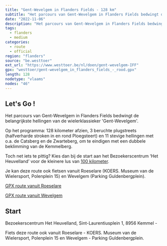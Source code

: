 ```yaml
---
title: "Gent-Wevelgem in Flanders Fields - 128 km"
subtitle: "Het parcours van Gent-Wevelgem in Flanders Fields bedwingt de belangrijkste hellingen van de wielerklassieker 'Gent-Wevelgem'"
date: "2022-11-06"
description: "Het parcours van Gent-Wevelgem in Flanders Fields bedwingt de belangrijkste hellingen van de wielerklassieker 'Gent-Wevelgem'" 
tags:
  - flanders
  - medium
categories: 
  - route
  - official
region: "flanders"
source: "be.westtoer"
ext_url: "https://www.westtoer.be/nl/doen/gent-wevelgem-IFF"
gpx: "westtoer/gent-wevelgem_in_flanders_fields_-_rood.gpx"
length: 128
nodetype: "vlaams"
nodes: "46"
---
```


## Let's Go !

Het parcours van Gent-Wevelgem in Flanders Fields bedwingt de belangrijkste hellingen van de wielerklassieker 'Gent-Wevelgem'.

Op het programma: 128 kilometer afzien, 3 beruchte plugstreets (halfverharde stroken in en rond Ploegsteert) en 11 stevige hellingen met o.a. de Catsberg en de Zwarteberg, om te eindigen met een dubbele beklimming van de Kemmelberg.

Toch net iets te pittig? Kies dan bij de start aan het Bezoekerscentrum ‘Het Heuvelland’ voor de kleinere lus van [100 kilometer](https://www.westtoer.be/nl/doen/gent-wevelgem-flanders-fields-100-km).

Je kan deze route ook fietsen vanuit Roeselare (KOERS. Museum van de Wielersport, Polenplein 15) en Wevelgem (Parking Guldenbergplein).

[GPX route vanuit Roeselare](https://beeldbank.west-vlaanderen.be/transfer/34546a6004d887d56a3e4c6922956fb05fd6130d7b69248178f54b3dfd793781)

[GPX route vanuit Wevelgem](https://beeldbank.west-vlaanderen.be/transfer/65b9cfc43cb08bccc5cf0efcefcd88fada4b90f010fda004dd8429309f88c392)

## Start 

Bezoekerscentrum Het Heuvelland, Sint-Laurentiusplein 1, 8956 Kemmel - 



Fiets deze route ook vanuit Roeselare - KOERS. Museum van de Wielersport, Polenplein 15 en Wevelgem - Parking Guldenbergplein.